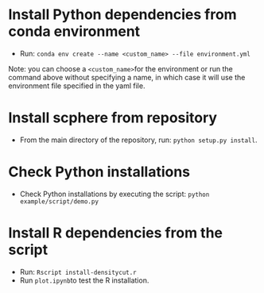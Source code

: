 # Install Python dependencies from conda environment

- Run: `conda env create --name <custom_name> --file environment.yml`

Note: you can choose a `<custom_name>`for the environment or run the command above without specifying a name, in which case it will use the environment file specified in the yaml file.

# Install scphere from repository

- From the main directory of the repository, run: `python setup.py install`.

# Check Python installations

- Check Python installations by executing the script: `python example/script/demo.py`

# Install R dependencies from the script

- Run: `Rscript install-densitycut.r`
- Run `plot.ipynb`to test the R installation.